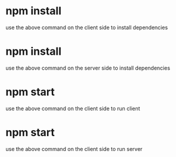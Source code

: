 # npm install
use the above command on the client side to install dependencies

# npm install
use the above command on the server side to install dependencies

# npm start
use the above command on the client side to run client

# npm start
use the above command on the client side to run server